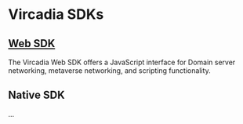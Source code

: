 # Vircadia SDKs

## [Web SDK](./web/)

The Vircadia Web SDK offers a JavaScript interface for Domain server networking, metaverse networking, and scripting functionality.

## Native SDK

...
